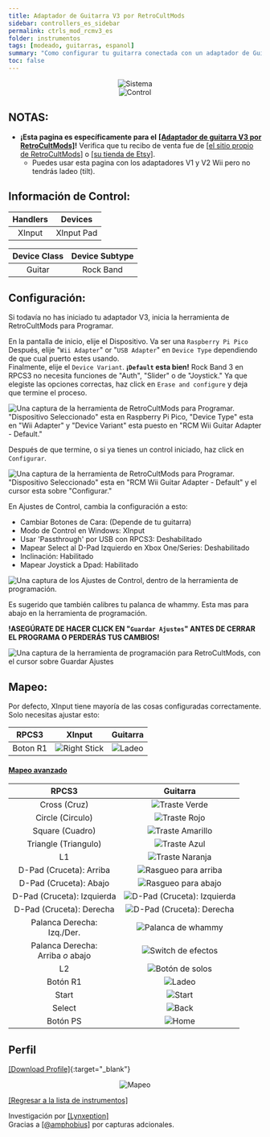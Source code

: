 ```yaml
---
title: Adaptador de Guitarra V3 por RetroCultMods
sidebar: controllers_es_sidebar
permalink: ctrls_mod_rcmv3_es
folder: instrumentos
tags: [modeado, guitarras, espanol]
summary: "Como configurar tu guitarra conectada con un adaptador de Guitarra V3 por RetroCultMods en RPCS3."
toc: false
---
```


<div align="center"> <img src="https://rb3pc.milohax.org/images/instruments/plat/rcm.png" alt="Sistema" title="Sistema"></div>

<div align="center"> <img src="https://rb3pc.milohax.org/images/instruments/cont/rcmgtrswii.png" alt="Control" title="Control"></div>

## NOTAS:

* **¡Esta pagina es específicamente para el** [**[Adaptador de guitarra V3 por RetroCultMods]**](https://www.etsy.com/listing/1536358024/)**!** Verifica que tu recibo de venta fue de [[el sitio propio de RetroCultMods]](https://shop.retrocultmods.com/) o [[su tienda de Etsy]](https://www.etsy.com/shop/RetroCultMods).
	* Puedes usar esta pagina con los adaptadores V1 y V2 Wii pero no tendrás ladeo (tilt).

## Información de Control:

| Handlers | Devices |
|:------------------:|:---------------------:|
| XInput | XInput Pad |

| Device Class | Device Subtype |
|:------------------:|:---------------------:|
| Guitar | Rock Band |

## Configuración:

Si todavía no has iniciado tu adaptador V3, inicia la herramienta de RetroCultMods para Programar.

En la pantalla de inicio, elije el Dispositivo. Va ser una `Raspberry Pi Pico`  
Después, elije "`Wii Adapter`" or "`USB Adapter`" en `Device Type` dependiendo de que cual puerto estes usando.  
Finalmente, elije el `Device Variant`. **¡`Default` esta bien!** Rock Band 3 en RPCS3 no necesita funciones de "Auth", "Slider" o de "Joystick."
Ya que elegiste las opciones correctas, haz click en `Erase and configure` y deja que termine el proceso.

![Una captura de la herramienta de RetroCultMods para Programar. "Dispositivo Seleccionado" esta en Raspberry Pi Pico, "Device Type" esta en "Wii Adapter" y "Device Variant" esta puesto en "RCM Wii Guitar Adapter - Default."](https://rb3pc.milohax.org/images/instruments/xtra/rcmpt/initv3es.png "RetroCultMods: Herramienta de Programación")

Después de que termine, o si ya tienes un control iniciado, haz click en `Configurar`.

![Una captura de la herramienta de RetroCultMods para Programar. "Dispositivo Seleccionado" esta en "RCM Wii Guitar Adapter - Default" y el cursor esta sobre "Configurar."](https://rb3pc.milohax.org/images/instruments/xtra/rcmpt/seldevv3es.png "RetroCultMods: Herramienta de Programación")

En Ajustes de Control, cambia la configuración a esto:
* Cambiar Botones de Cara: (Depende de tu guitarra)
* Modo de Control en Windows: XInput
* Usar 'Passthrough' por USB con RPCS3: Deshabilitado
* Mapear Select al D-Pad Izquierdo en Xbox One/Series: Deshabilitado
* Inclinación: Habilitado
* Mapear Joystick a Dpad: Habilitado

![Una captura de los Ajustes de Control, dentro de la herramienta de programación.](https://rb3pc.milohax.org/images/instruments/xtra/rcmpt/consetes.png "RetroCultMods: Herramienta de Programación")

Es sugerido que también calibres tu palanca de whammy. Esta mas para abajo en la herramienta de programación.

**!ASEGÚRATE DE HACER CLICK EN "`Guardar Ajustes`" ANTES DE CERRAR EL PROGRAMA O PERDERÁS TUS CAMBIOS!**

![Una captura de la herramienta de programación para RetroCultMods, con el cursor sobre Guardar Ajustes](https://rb3pc.milohax.org/images/instruments/xtra/rcmpt/savev3es.png "RetroCultMods: Herramienta de Programación")

## Mapeo:

Por defecto, XInput tiene mayoría de las cosas configuradas correctamente. Solo necesitas ajustar esto:

| **RPCS3** | **XInput** | **Guitarra** |
|:--------:|:-----------:|:-----------:|
| Boton R1 | ![Right Stick](https://rb3pc.milohax.org/images/btns/ctrls/360/rs.png "Right Stick") | ![Ladeo](https://rb3pc.milohax.org/images/btns/gtrs/ts.png "Ladeo") | 

<div class="panel-group" id="accordion">
                    <div class="panel panel-default">
                        <div class="panel-heading">
                            <h4 class="panel-title">
                                <a class="noCrossRef accordion-toggle" data-toggle="collapse" data-parent="#accordion" href="#mapeo-avanzado">Mapeo avanzado</a>
                            </h4>
                        </div>
                        <div id="mapeo-avanzado" class="panel-collapse collapse noCrossRef">
                            <div class="panel-body">

<table>
<thead>
<tr>
<th align="center"><strong>RPCS3</strong></th>
<th align="center"><strong>Guitarra</strong></th>
</tr>
</thead>
<tbody>
<tr>
<td align="center">Cross (Cruz)</td>
<td align="center"><img src="https://rb3pc.milohax.org/images/btns/gtrs/gf.png" alt="Traste Verde" title="Traste Verde"></td>
</tr>
<tr>
<td align="center">Circle (Circulo)</td>
<td align="center"><img src="https://rb3pc.milohax.org/images/btns/gtrs/rf.png" alt="Traste Rojo" title="Traste Rojo"></td>
</tr>
<tr>
<td align="center">Square (Cuadro)</td>
<td align="center"><img src="https://rb3pc.milohax.org/images/btns/gtrs/yf.png" alt="Traste Amarillo" title="Traste Amarillo"></td>
</tr>
<tr>
<td align="center">Triangle (Triangulo)</td>
<td align="center"><img src="https://rb3pc.milohax.org/images/btns/gtrs/bf.png" alt="Traste Azul" title="Traste Azul"></td>
</tr>
<tr>
<td align="center">L1</td>
<td align="center"><img src="https://rb3pc.milohax.org/images/btns/gtrs/of.png" alt="Traste Naranja" title="Traste Naranja"></td>
</tr>
<tr>
<td align="center">D-Pad (Cruceta): Arriba</td>
<td align="center"><img src="https://rb3pc.milohax.org/images/btns/gtrs/sbu.png" alt="Rasgueo para arriba" title="Rasgueo para arriba"></td>
</tr>
<tr>
<td align="center">D-Pad (Cruceta): Abajo</td>
<td align="center"><img src="https://rb3pc.milohax.org/images/btns/gtrs/sbd.png" alt="Rasgueo para abajo" title="Rasgueo para abajo"></td>
</tr>
<tr>
<td align="center">D-Pad (Cruceta): Izquierda</td>
<td align="center"><img src="https://rb3pc.milohax.org/images/btns/gtrs/dpl.png" alt="D-Pad (Cruceta): Izquierda" title="D-Pad (Cruceta): Izquierda"></td>
</tr>
<tr>
<td align="center">D-Pad (Cruceta): Derecha</td>
<td align="center"><img src="https://rb3pc.milohax.org/images/btns/gtrs/dpr.png" alt="D-Pad (Cruceta): Derecha" title="D-Pad (Cruceta): Derecha"></td>
</tr>
<tr>
<td align="center">Palanca Derecha: <br> Izq./Der.</td>
<td align="center"><img src="https://rb3pc.milohax.org/images/btns/gtrs/wb.png" alt="Palanca de whammy" title="Palanca de whammy"></td>
</tr>
<tr>
<td align="center">Palanca Derecha: <br> Arriba <em>o</em> abajo</td>
<td align="center"><img src="https://rb3pc.milohax.org/images/btns/gtrs/fx.png" alt="Switch de efectos" title="Switch de efectos"></td>
</tr>
<tr>
<td align="center">L2</td>
<td align="center"><img src="https://rb3pc.milohax.org/images/btns/gtrs/solo.png" alt="Botón de solos" title="Botón de solos"></td>
</tr>
<tr>
<td align="center">Botón R1</td>
<td align="center"><img src="https://rb3pc.milohax.org/images/btns/gtrs/ts.png" alt="Ladeo" title="Ladeo"></td>
</tr>
<tr>
<td align="center">Start</td>
<td align="center"><img src="https://rb3pc.milohax.org/images/btns/ctrls/360/start.png" alt="Start" title="Start"></td>
</tr>
<tr>
<td align="center">Select</td>
<td align="center"><img src="https://rb3pc.milohax.org/images/btns/ctrls/360/back.png" alt="Back" title="Back"></td>
</tr>
<tr>
<td align="center">Botón PS</td>
<td align="center"><img src="https://rb3pc.milohax.org/images/btns/ctrls/360/home.png" alt="Home" title="Home"></td>
</tr>
</tbody>
</table>
                            </div>
                        </div>
                    </div>
                    <!-- /.panel -->
</div>
<!-- /.panel-group -->

## Perfil

[[Download Profile]](https://github.com/hmxmilohax/rb3-pc/raw/refs/heads/main/downloads/instrument-repo/RCM%20V3%20Adapter%20Guitar.7z){:target="_blank"}

<div align="center"> <img src="https://rb3pc.milohax.org/images/instruments/maps/modrcmv3gtrmapping.png" alt="Mapeo" title="Mapeo"></div>

[[Regresar a la lista de instrumentos]](https://rb3pc.milohax.org/ctrls_es#lista-de-instrumentos)

Investigación por [[Lynxeption]](https://www.youtube.com/@Lynxeption)  
Gracias a [[@amphobius]](https://twitter.com/amphobius) por capturas adcionales.